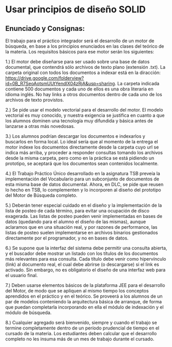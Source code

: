 # Usar principios de diseño SOLID

## Enunciado y Consignas:

El trabajo para el práctico integrador será el desarrollo de un motor de búsqueda, en base a los principios enunciados en las clases del teórico de la materia. Los requisitos básicos para ese motor serán los siguientes:

1.) El motor debe diseñarse para ser usado sobre una base de datos documental, que contendrá sólo archivos de texto plano (extensión .txt). La carpeta original con todos los documentos a indexar está en la diracción: https://drive.google.com/folderview?id=0B_R7SeoAotsmUUtYendIX04zRjA&usp=sharing.  La carpeta indicada contiene 500 documentos y cada uno de ellos es una obra literaria en idioma inglés. No hay links a otros documentos dentro de cada uno de los archivos de texto provistos.

2.) Se pide usar el modelo vectorial para el desarrollo del motor. El modelo vectorial es muy conocido, y nuestra exigencia  se justifica en cuanto a que los alumnos dominen una tecnología muy difundida y básica antes de lanzarse a otras más novedosas.

3.) Los alumnos podrían descargar los documentos e indexarlos y buscarlos en forma local. Lo ideal sería que al momento de la entrega el motor indexe los documentos directamente desde la carpeta cuyo url se indica más arriba, y proceder a responder consultas tomando los archivos desde la misma carpeta, pero como en la práctica se está pidiendo un prototipo, se aceptará que los documentos sean contenidos localmente.

4.) El Trabajo Práctico Único desarrollado en la asignatura TSB preveía la implementación del Vocabulario para un subconjunto de documentos de esta misma base de datos documental. Ahora, en DLC, se pide que reusen lo hecho en TSB, lo complementen y lo incorporen al diseño del prototipo del Motor de Búsqueda completo.

5.) Deberán tener especial cuidado en el diseño y la implementación de la lista de posteo de cada término, para evitar una ocupación de disco exagerada. Las listas de posteo pueden venir implementadas en bases de datos (quedando para el alumno el diseño de las mismas), aunque aclaramos que en una situación real, y por razones de performance, las listas de posteo suelen implementarse en archivos binarios gestionados directamente por el programador, y no en bases de datos.

6.) Se supone que la interfaz del sistema debe permitir una consulta abierta, y el buscador debe mostrar un listado con los títulos de los documentos más relevantes para esa consulta. Cada título debe venir como hipervínculo (link) al documento real, el cual debe abrirse (o descargarse) si el link es activado. Sin embargo, no es obligatorio el diseño de una interfaz web para el usuario final.  

7.) Deben usarse elementos básicos de la plataforma JEE para el desarrollo del Motor, de modo que se apliquen al mismo tiempo los conceptos aprendidos en el práctico y en el teórico. Se proveerá a los alumnos de un par de modelos conteniendo la arquitectura básica de arranque, de forma que puedan completarla incorporando en ella el  módulo de indexación y el módulo de búsqueda.

8.) Cualquier agregado será bienvenido, siempre y cuando el trabajo se termine completamente dentro de un período prudencial de tiempo en el cursado de la materia. Los estudiantes deben calcular que el desarrollo completo no les insuma más de un mes de trabajo durante el cursado.
